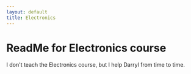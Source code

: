 ```yaml
---
layout: default
title: Electronics
---
```

# ReadMe for Electronics course
I don't teach the Electronics course, but I help Darryl from time to time.
